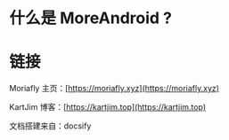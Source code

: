 # 什么是 MoreAndroid ?



# 链接




Moriafly 主页：[https://moriafly.xyz](https://moriafly.xyz)

KartJim 博客：[https://kartjim.top](https://kartjim.top)



文档搭建来自：docsify

